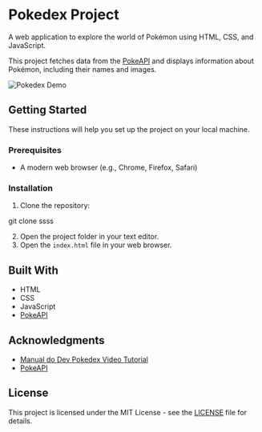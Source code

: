 # Pokedex Project

A web application to explore the world of Pokémon using HTML, CSS, and JavaScript.

This project fetches data from the [PokeAPI](https://pokeapi.co/) and displays information about Pokémon, including their names and images.

![Pokedex Demo](ddd)

## Getting Started

These instructions will help you set up the project on your local machine.

### Prerequisites

- A modern web browser (e.g., Chrome, Firefox, Safari)

### Installation

1. Clone the repository:

git clone ssss

2. Open the project folder in your text editor.
3. Open the `index.html` file in your web browser.

## Built With

- HTML
- CSS
- JavaScript
- [PokeAPI](https://pokeapi.co/)

## Acknowledgments

- [Manual do Dev Pokedex Video Tutorial](https://www.youtube.com/watch?v=SjtdH3dWLa8&t=2258s)
- [PokeAPI](https://pokeapi.co/)

## License

This project is licensed under the MIT License - see the [LICENSE](LICENSE) file for details.
